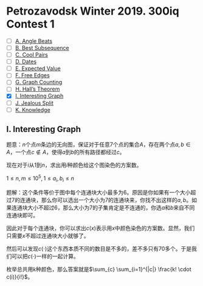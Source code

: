 # Petrozavodsk Winter 2019. 300iq Contest 1

- [ ] [A. Angle Beats](https://codeforces.com/gym/102268/problem/A)
- [ ] [B. Best Subsequence](https://codeforces.com/gym/102268/problem/B)
- [ ] [C. Cool Pairs](https://codeforces.com/gym/102268/problem/C)
- [ ] [D. Dates](https://codeforces.com/gym/102268/problem/D)
- [ ] [E. Expected Value](https://codeforces.com/gym/102268/problem/E)
- [ ] [F. Free Edges](https://codeforces.com/gym/102268/problem/F)
- [ ] [G. Graph Counting](https://codeforces.com/gym/102268/problem/G)
- [ ] [H. Hall’s Theorem](https://codeforces.com/gym/102268/problem/H)
- [x] [I. Interesting Graph](https://codeforces.com/gym/102268/problem/I)
- [ ] [J. Jealous Split](https://codeforces.com/gym/102268/problem/J)
- [ ] [K. Knowledge](https://codeforces.com/gym/102268/problem/K)

## I. Interesting Graph

题意：$n$个点$m$条边的无向图，保证对于任意$7$个点的集合$A$，存在两个点$a,b \in A$，一个点$c \not \in A$，使得$a$到$b$的所有路径都经过$c$。

现在对于$i$从$1$到$n$，求出用$i$种颜色给这个图染色的方案数。

$1 \le n, m \le 10^5, 1 \le a_i, b_i \le n$

题解：这个条件等价于图中每个连通块大小最多为$6$。原因是你如果有一个大小超过$7$的连通块，那么你可以选出一个大小为$7$的连通块来，你找不出这样的$a,b$。如果连通块大小不超过$6$，那么大小为$7$的子集肯定是不连通的，你选$a$和$b$来自不同连通块即可。

因此对于每个连通块，你可以求出$c(x)$表示用$x$中颜色染色的方案数。显然，我们只需要$x$不超过连通块大小就够了。

然后可以发现$c(\cdot)$这个东西本质不同的数目是不多的，差不多只有$70$多个。于是我们可以把$c(\cdot)$一样的一起计算。

枚举总共用$k$种颜色，那么答案就是$\sum_{c} \sum_{i=1}^{|c|} \frac{k! \cdot c(i)}{i!}$。
